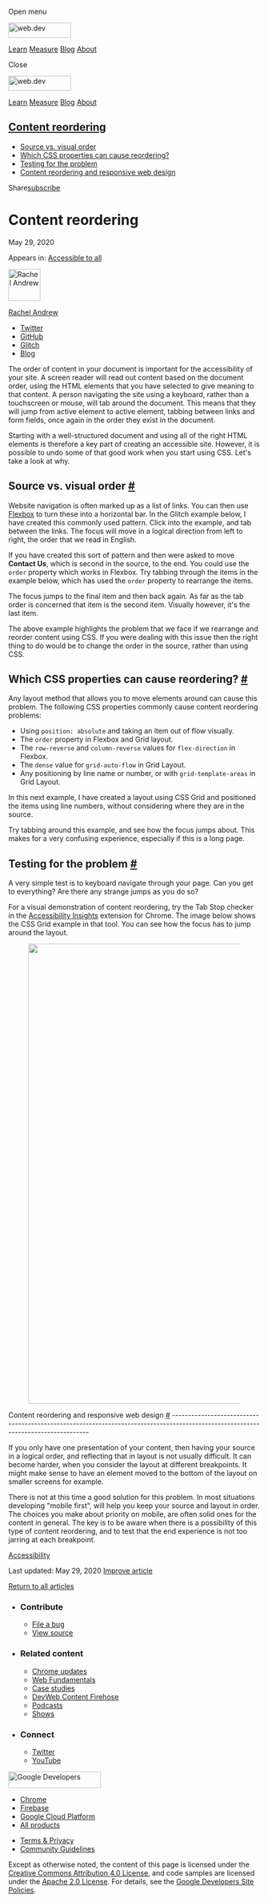 <span class="w-tooltip w-tooltip--left">Open menu</span>

<a href="/" class="gc-analytics-event header-default__logo-link"><img src="/images/lockup.svg" alt="web.dev" class="header-default__logo" width="125" height="30" /></a>

<a href="/learn/" class="gc-analytics-event header-default__link">Learn</a> <a href="/measure/" class="gc-analytics-event header-default__link">Measure</a> <a href="/blog/" class="gc-analytics-event header-default__link">Blog</a> <a href="/about/" class="gc-analytics-event header-default__link">About</a>

<span class="w-tooltip">Close</span>

<a href="/" class="gc-analytics-event"><img src="/images/lockup.svg" alt="web.dev" class="drawer-default__logo" width="125" height="30" /></a>

<a href="/learn/" class="gc-analytics-event drawer-default__link">Learn</a> <a href="/measure/" class="gc-analytics-event drawer-default__link">Measure</a> <a href="/blog/" class="gc-analytics-event drawer-default__link">Blog</a> <a href="/about/" class="gc-analytics-event drawer-default__link">About</a>

<a href="#content-reordering" class="w-toc__header--link">Content reordering</a>
--------------------------------------------------------------------------------

-   [Source vs. visual order](#source-vs.-visual-order)
-   [Which CSS properties can cause reordering?](#which-css-properties-can-cause-reordering)
-   [Testing for the problem](#testing-for-the-problem)
-   [Content reordering and responsive web design](#content-reordering-and-responsive-web-design)

Share<a href="/newsletter/" class="gc-analytics-event w-actions__fab w-actions__fab--subscribe"><span>subscribe</span></a>

Content reordering
==================

May 29, 2020

<span class="w-post-signpost__title">Appears in:</span> <a href="/accessible" class="w-post-signpost__link">Accessible to all</a>

[<img src="https://web-dev.imgix.net/image/admin/dUAN2DEXHRT6G6iPrIby.jpg?auto=format&amp;fit=crop&amp;h=64&amp;w=64" alt="Rachel Andrew" class="w-author__image" sizes="(min-width: 64px) 64px, calc(100vw - 48px)" srcset="https://web-dev.imgix.net/image/admin/dUAN2DEXHRT6G6iPrIby.jpg?fit=crop&amp;h=64&amp;w=64&amp;auto=format&amp;dpr=1&amp;q=75, https://web-dev.imgix.net/image/admin/dUAN2DEXHRT6G6iPrIby.jpg?fit=crop&amp;h=64&amp;w=64&amp;auto=format&amp;dpr=2&amp;q=50 2x, https://web-dev.imgix.net/image/admin/dUAN2DEXHRT6G6iPrIby.jpg?fit=crop&amp;h=64&amp;w=64&amp;auto=format&amp;dpr=3&amp;q=35 3x, https://web-dev.imgix.net/image/admin/dUAN2DEXHRT6G6iPrIby.jpg?fit=crop&amp;h=64&amp;w=64&amp;auto=format&amp;dpr=4&amp;q=23 4x, https://web-dev.imgix.net/image/admin/dUAN2DEXHRT6G6iPrIby.jpg?fit=crop&amp;h=64&amp;w=64&amp;auto=format&amp;dpr=5&amp;q=20 5x" width="64" height="64" />](/authors/rachelandrew/)

<a href="/authors/rachelandrew/" class="w-author__name-link">Rachel Andrew</a>

-   <a href="https://twitter.com/rachelandrew" class="w-author__link">Twitter</a>
-   <a href="https://github.com/rachelandrew" class="w-author__link">GitHub</a>
-   <a href="https://glitch.com/@rachelandrew" class="w-author__link">Glitch</a>
-   <a href="https://rachelandrew.co.uk/" class="w-author__link">Blog</a>

The order of content in your document is important for the accessibility of your site. A screen reader will read out content based on the document order, using the HTML elements that you have selected to give meaning to that content. A person navigating the site using a keyboard, rather than a touchscreen or mouse, will tab around the document. This means that they will jump from active element to active element, tabbing between links and form fields, once again in the order they exist in the document.

Starting with a well-structured document and using all of the right HTML elements is therefore a key part of creating an accessible site. However, it is possible to undo some of that good work when you start using CSS. Let's take a look at why.

Source vs. visual order <a href="#source-vs.-visual-order" class="w-headline-link">#</a>
----------------------------------------------------------------------------------------

Website navigation is often marked up as a list of links. You can then use [Flexbox](/responsive-web-design-basics/#flexbox) to turn these into a horizontal bar. In the Glitch example below, I have created this commonly used pattern. Click into the example, and tab between the links. The focus will move in a logical direction from left to right, the order that we read in English.

If you have created this sort of pattern and then were asked to move **Contact Us**, which is second in the source, to the end. You could use the `order` property which works in Flexbox. Try tabbing through the items in the example below, which has used the `order` property to rearrange the items.

The focus jumps to the final item and then back again. As far as the tab order is concerned that item is the second item. Visually however, it's the last item.

The above example highlights the problem that we face if we rearrange and reorder content using CSS. If you were dealing with this issue then the right thing to do would be to change the order in the source, rather than using CSS.

Which CSS properties can cause reordering? <a href="#which-css-properties-can-cause-reordering" class="w-headline-link">#</a>
-----------------------------------------------------------------------------------------------------------------------------

Any layout method that allows you to move elements around can cause this problem. The following CSS properties commonly cause content reordering problems:

-   Using `position: absolute` and taking an item out of flow visually.
-   The `order` property in Flexbox and Grid layout.
-   The `row-reverse` and `column-reverse` values for `flex-direction` in Flexbox.
-   The `dense` value for `grid-auto-flow` in Grid Layout.
-   Any positioning by line name or number, or with `grid-template-areas` in Grid Layout.

In this next example, I have created a layout using CSS Grid and positioned the items using line numbers, without considering where they are in the source.

Try tabbing around this example, and see how the focus jumps about. This makes for a very confusing experience, especially if this is a long page.

Testing for the problem <a href="#testing-for-the-problem" class="w-headline-link">#</a>
----------------------------------------------------------------------------------------

A very simple test is to keyboard navigate through your page. Can you get to everything? Are there any strange jumps as you do so?

For a visual demonstration of content reordering, try the Tab Stop checker in the [Accessibility Insights](https://accessibilityinsights.io/) extension for Chrome. The image below shows the CSS Grid example in that tool. You can see how the focus has to jump around the layout.

<figure><img src="https://web-dev.imgix.net/image/admin/n0i0TJf3OdZYvwswrHDV.jpg?auto=format" class="w-screenshot" sizes="(min-width: 800px) 800px, calc(100vw - 48px)" srcset="https://web-dev.imgix.net/image/admin/n0i0TJf3OdZYvwswrHDV.jpg?auto=format&amp;w=200 200w, https://web-dev.imgix.net/image/admin/n0i0TJf3OdZYvwswrHDV.jpg?auto=format&amp;w=228 228w, https://web-dev.imgix.net/image/admin/n0i0TJf3OdZYvwswrHDV.jpg?auto=format&amp;w=260 260w, https://web-dev.imgix.net/image/admin/n0i0TJf3OdZYvwswrHDV.jpg?auto=format&amp;w=296 296w, https://web-dev.imgix.net/image/admin/n0i0TJf3OdZYvwswrHDV.jpg?auto=format&amp;w=338 338w, https://web-dev.imgix.net/image/admin/n0i0TJf3OdZYvwswrHDV.jpg?auto=format&amp;w=385 385w, https://web-dev.imgix.net/image/admin/n0i0TJf3OdZYvwswrHDV.jpg?auto=format&amp;w=439 439w, https://web-dev.imgix.net/image/admin/n0i0TJf3OdZYvwswrHDV.jpg?auto=format&amp;w=500 500w, https://web-dev.imgix.net/image/admin/n0i0TJf3OdZYvwswrHDV.jpg?auto=format&amp;w=571 571w, https://web-dev.imgix.net/image/admin/n0i0TJf3OdZYvwswrHDV.jpg?auto=format&amp;w=650 650w, https://web-dev.imgix.net/image/admin/n0i0TJf3OdZYvwswrHDV.jpg?auto=format&amp;w=741 741w, https://web-dev.imgix.net/image/admin/n0i0TJf3OdZYvwswrHDV.jpg?auto=format&amp;w=845 845w, https://web-dev.imgix.net/image/admin/n0i0TJf3OdZYvwswrHDV.jpg?auto=format&amp;w=964 964w, https://web-dev.imgix.net/image/admin/n0i0TJf3OdZYvwswrHDV.jpg?auto=format&amp;w=1098 1098w, https://web-dev.imgix.net/image/admin/n0i0TJf3OdZYvwswrHDV.jpg?auto=format&amp;w=1252 1252w, https://web-dev.imgix.net/image/admin/n0i0TJf3OdZYvwswrHDV.jpg?auto=format&amp;w=1428 1428w, https://web-dev.imgix.net/image/admin/n0i0TJf3OdZYvwswrHDV.jpg?auto=format&amp;w=1600 1600w" width="800" height="919" /></figure>Content reordering and responsive web design <a href="#content-reordering-and-responsive-web-design" class="w-headline-link">#</a>
----------------------------------------------------------------------------------------------------------------------------------

If you only have one presentation of your content, then having your source in a logical order, and reflecting that in layout is not usually difficult. It can become harder, when you consider the layout at different breakpoints. It might make sense to have an element moved to the bottom of the layout on smaller screens for example.

There is not at this time a good solution for this problem. In most situations developing "mobile first", will help you keep your source and layout in order. The choices you make about priority on mobile, are often solid ones for the content in general. The key is to be aware when there is a possibility of this type of content reordering, and to test that the end experience is not too jarring at each breakpoint.

<a href="/tags/accessibility/" class="w-chip">Accessibility</a>

<span class="w-mr--sm">Last updated: May 29, 2020 </span>[Improve article](https://github.com/GoogleChrome/web.dev/blob/master/src/site/content/en/accessible/content-reordering/index.md)

<a href="/accessible" class="gc-analytics-event w-article-navigation__link w-article-navigation__link--back w-article-navigation__link--single">Return to all articles</a>

-   ### Contribute

    -   <a href="https://github.com/GoogleChrome/web.dev/issues/new?assignees=&amp;labels=bug&amp;template=bug_report.md&amp;title=" class="w-footer__linkbox-link">File a bug</a>
    -   <a href="https://github.com/googlechrome/web.dev" class="w-footer__linkbox-link">View source</a>

-   ### Related content

    -   <a href="https://blog.chromium.org/" class="w-footer__linkbox-link">Chrome updates</a>
    -   <a href="https://developers.google.com/web/" class="w-footer__linkbox-link">Web Fundamentals</a>
    -   <a href="https://developers.google.com/web/showcase/" class="w-footer__linkbox-link">Case studies</a>
    -   <a href="https://devwebfeed.appspot.com/" class="w-footer__linkbox-link">DevWeb Content Firehose</a>
    -   <a href="/podcasts/" class="w-footer__linkbox-link">Podcasts</a>
    -   <a href="/shows/" class="w-footer__linkbox-link">Shows</a>

-   ### Connect

    -   <a href="https://www.twitter.com/ChromiumDev" class="w-footer__linkbox-link">Twitter</a>
    -   <a href="https://www.youtube.com/user/ChromeDevelopers" class="w-footer__linkbox-link">YouTube</a>

<a href="https://developers.google.com/" class="w-footer__utility-logo-link"><img src="/images/lockup-color.png" alt="Google Developers" class="w-footer__utility-logo" width="185" height="33" /></a>

-   <a href="https://developer.chrome.com/" class="w-footer__utility-link">Chrome</a>
-   <a href="https://firebase.google.com/" class="w-footer__utility-link">Firebase</a>
-   <a href="https://cloud.google.com/" class="w-footer__utility-link">Google Cloud Platform</a>
-   <a href="https://developers.google.com/products" class="w-footer__utility-link">All products</a>

<!-- -->

-   <a href="https://policies.google.com/" class="w-footer__utility-link">Terms &amp; Privacy</a>
-   <a href="/community-guidelines/" class="w-footer__utility-link">Community Guidelines</a>

Except as otherwise noted, the content of this page is licensed under the [Creative Commons Attribution 4.0 License](https://creativecommons.org/licenses/by/4.0/), and code samples are licensed under the [Apache 2.0 License](https://www.apache.org/licenses/LICENSE-2.0). For details, see the [Google Developers Site Policies](https://developers.google.com/terms/site-policies).
